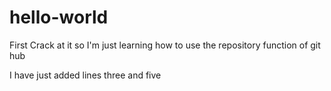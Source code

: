 # hello-world
First Crack at it
so I'm just learning how to use the repository function of git hub

I have just added lines three and five

